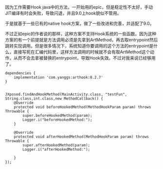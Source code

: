 
因为工作需要Hook java中的方法，一开始用的epic，但是稳定性不太好，手动JIT编译有时会失败，导致闪退，并且9.0上hook貌似不管用。

于是就基于一些已有的native hook方案，做了一些改进和完善，并适配了9.0。

不过正如epic的作者说的那样，这种方案不支持Hook系统的一些函数。因为这种方案的有一个前提就是方法调用必须是先拿到ArtMethod，再去取entrypoint然后跳转实现调用。但是很多情况下，系统知道你要调用的这个方法的entrypoint是什么，直接写死在汇编代码里，这样方法调用的时候就不会有取ArtMethod这个动作，从而不会去拿被替换的entrypoint，导致Hook失效。不过对我来说已经够用了。


```
dependencies {
    implementation 'com.yanggs:arthook:0.2.7'
}
```


```

JXposed.findAndHookMethod(MainActivity.class, "testFun", String.class,int.class,new MethodCallback() {
    @Override
    protected void beforeHookedMethod(MethodHookParam param) throws Throwable {
        super.beforeHookedMethod(param);
        Logger.i("beforeHookedMethod:");
    }

    @Override
    protected void afterHookedMethod(MethodHookParam param) throws Throwable {
        super.afterHookedMethod(param);
        Logger.i("afterHookedMethod:");

    }
});     

```




